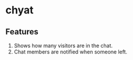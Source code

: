 # chyat

## Features

1. Shows how many visitors are in the chat.
2. Chat members are notified when someone left.
